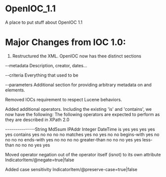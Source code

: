 OpenIOC_1.1
===========

A place to put stuff about OpenIOC 1.1



Major Changes from IOC 1.0:
===========================

1. Restructured the XML. OpenIOC now has thee distinct sections

--metadata
  Description, creator, dates...

--criteria
  Everything that used to be <definition>

--parameters
  Additional section for providing arbitrary metadata on <Indicator> and <IndicatorItem> elements.
    

Removed IOCs requirement to respect Lucene behaviors.

Added additional operators. Including the existing 'is' and 'contains', we now have the following:
The following operators are expected to perform as they are described in XPath 2.0

---------------String  Md5sum  IPAddr  Integer DateTime
is              yes     yes     yes     yes     yes
contains        yes     no      no      no      no
matches         yes     no      yes     no      no
begins-with     yes     no      no      no      no
ends-with       yes     no      no      no      no
greater-than    no      no      no      yes     yes
less-than       no      no      no      yes     yes

Moved operator negation out of the operator itself (isnot) to its own attribute IndicatorItem/@negate=true|false

Added case sensitivity IndicatorItem/@preserve-case=true|false

